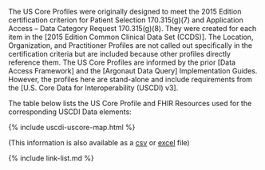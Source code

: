 
The US Core Profiles were originally designed to meet the 2015 Edition certification criterion for Patient Selection 170.315(g)(7) and Application Access – Data Category Request 170.315(g)(8). They were created for each item in the [2015 Edition Common Clinical Data Set (CCDS)]. The Location, Organization, and Practitioner Profiles are not called out specifically in the certification criteria but are included because other profiles directly reference them. The US Core Profiles are informed by the prior [Data Access Framework] and the [Argonaut Data Query] Implementation Guides. However, the profiles here are stand-alone and include requirements from the [U.S. Core Data for Interoperability (USCDI) v3].

The table below lists the US Core Profile and FHIR Resources used for the corresponding USCDI Data elements:

{% include uscdi-uscore-map.html %}

(This information is also available as a [csv](uscdi-table.csv) or [excel](uscdi-table.xlsx) file)

{% include link-list.md %}
